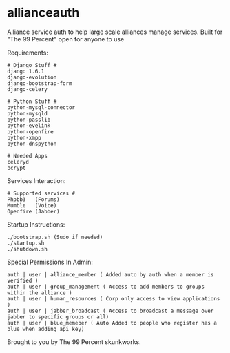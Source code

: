 allianceauth
============
Alliance service auth to help large scale alliances manage services.
Built for "The 99 Percent" open for anyone to use

Requirements:

    # Django Stuff #
    django 1.6.1
    django-evolution
    django-bootstrap-form
    django-celery
    
    # Python Stuff #
    python-mysql-connector
    python-mysqld
    python-passlib
    python-evelink
    python-openfire
    python-xmpp
    python-dnspython
    
    # Needed Apps
    celeryd
    bcrypt
    
Services Interaction:

    # Supported services #
    Phpbb3   (Forums)
    Mumble   (Voice)
    Openfire (Jabber)
    
    
Startup Instructions:

    ./bootstrap.sh (Sudo if needed)
    ./startup.sh
    ./shutdown.sh
    

Special Permissions In Admin:

    auth | user | alliance_member ( Added auto by auth when a member is verified )
    auth | user | group_management ( Access to add members to groups within the alliance )
    auth | user | human_resources ( Corp only access to view applications )
    auth | user | jabber_broadcast ( Access to broadcast a message over jabber to specific groups or all)
    auth | user | blue_memeber ( Auto Added to people who register has a blue when adding api key)
    

Brought to you by The 99 Percent skunkworks.